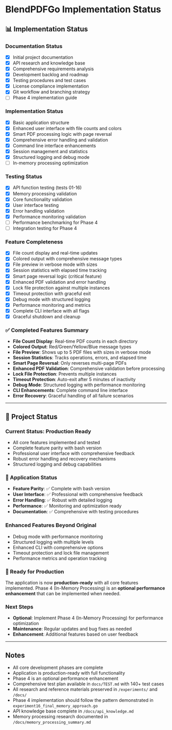 # BlendPDFGo Implementation Status

## 📊 Implementation Status

### Documentation Status
- [x] Initial project documentation
- [x] API research and knowledge base
- [x] Comprehensive requirements analysis
- [x] Development backlog and roadmap
- [x] Testing procedures and test cases
- [x] License compliance implementation
- [x] Git workflow and branching strategy
- [ ] Phase 4 implementation guide

### Implementation Status
- [x] Basic application structure
- [x] Enhanced user interface with file counts and colors
- [x] Smart PDF processing logic with page reversal
- [x] Comprehensive error handling and validation
- [x] Command line interface enhancements
- [x] Session management and statistics
- [x] Structured logging and debug mode
- [ ] In-memory processing optimization

### Testing Status
- [x] API function testing (tests 01-16)
- [x] Memory processing validation
- [x] Core functionality validation
- [x] User interface testing
- [x] Error handling validation
- [x] Performance monitoring validation
- [ ] Performance benchmarking for Phase 4
- [ ] Integration testing for Phase 4

### Feature Completeness
- [x] File count display and real-time updates
- [x] Colored output with comprehensive message types
- [x] File preview in verbose mode with sizes
- [x] Session statistics with elapsed time tracking
- [x] Smart page reversal logic (critical feature)
- [x] Enhanced PDF validation and error handling
- [x] Lock file protection against multiple instances
- [x] Timeout protection with graceful exit
- [x] Debug mode with structured logging
- [x] Performance monitoring and metrics
- [x] Complete CLI interface with all flags
- [x] Graceful shutdown and cleanup

### ✅ Completed Features Summary
- **File Count Display**: Real-time PDF counts in each directory
- **Colored Output**: Red/Green/Yellow/Blue message types
- **File Preview**: Shows up to 5 PDF files with sizes in verbose mode
- **Session Statistics**: Tracks operations, errors, and elapsed time
- **Smart Page Reversal**: Only reverses multi-page PDFs
- **Enhanced PDF Validation**: Comprehensive validation before processing
- **Lock File Protection**: Prevents multiple instances
- **Timeout Protection**: Auto-exit after 5 minutes of inactivity
- **Debug Mode**: Structured logging with performance monitoring
- **CLI Enhancements**: Complete command line interface
- **Error Recovery**: Graceful handling of all failure scenarios

---

## 🚀 Project Status

### Current Status: Production Ready
- All core features implemented and tested
- Complete feature parity with bash version
- Professional user interface with comprehensive feedback
- Robust error handling and recovery mechanisms
- Structured logging and debug capabilities

### 🎯 Application Status
- **Feature Parity**: ✅ Complete with bash version
- **User Interface**: ✅ Professional with comprehensive feedback
- **Error Handling**: ✅ Robust with detailed logging
- **Performance**: ✅ Monitoring and optimization ready
- **Documentation**: ✅ Comprehensive with testing procedures

### Enhanced Features Beyond Original
- Debug mode with performance monitoring
- Structured logging with multiple levels
- Enhanced CLI with comprehensive options
- Timeout protection and lock file management
- Performance metrics and operation tracking

### 🚀 Ready for Production
The application is now **production-ready** with all core features implemented. Phase 4 (In-Memory Processing) is an **optional performance enhancement** that can be implemented when needed.

### Next Steps
- **Optional**: Implement Phase 4 (In-Memory Processing) for performance optimization
- **Maintenance**: Regular updates and bug fixes as needed
- **Enhancement**: Additional features based on user feedback

---

## Notes
- All core development phases are complete
- Application is production-ready with full functionality
- Phase 4 is an optional performance enhancement
- Comprehensive test plan available in `docs/TEST.md` with 140+ test cases
- All research and reference materials preserved in `/experiments/` and `/docs/`
- Phase 4 implementation should follow the pattern demonstrated in `experiment16_final_memory_approach.go`
- API knowledge base complete in `/docs/api_knowledge.md`
- Memory processing research documented in `/docs/memory_processing_summary.md`
